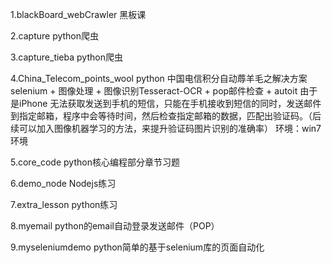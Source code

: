 1.blackBoard_webCrawler 黑板课

2.capture python爬虫

3.capture_tieba python爬虫

4.China_Telecom_points_wool python 中国电信积分自动蓐羊毛之解决方案
	selenium + 图像处理 + 图像识别Tesseract-OCR + pop邮件检查 + autoit
	由于是iPhone 无法获取发送到手机的短信，只能在手机接收到短信的同时，发送邮件到指定邮箱，程序中会等待时间，然后检查指定邮箱的数据，匹配出验证码。（后续可以加入图像机器学习的方法，来提升验证码图片识别的准确率）
	环境：win7环境

5.core_code python核心编程部分章节习题

6.demo_node Nodejs练习

7.extra_lesson python练习

8.myemail python的email自动登录发送邮件（POP）

9.myseleniumdemo python简单的基于selenium库的页面自动化